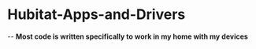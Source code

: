# Hubitat-Apps-and-Drivers
--
<b>Most code is written specifically to work in my home with my devices</b>
